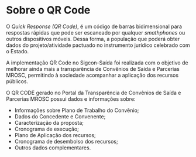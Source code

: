 # Sobre o QR Code

O _Quick Response (QR Code)_, é um código de barras bidimensional para respostas rápidas que pode ser escaneado por qualquer _smathphones_ ou outros dispositivos móveis. Dessa forma, a população que poderá obter dados do projeto/atividade pactuado no instrumento jurídico celebrado com o Estado.

A implementação QR Code no Sigcon-Saída foi realizada com o objetivo de melhorar ainda mais a transparência de Convênios de Saída e Parcerias MROSC, permitindo à sociedade acompanhar a aplicação dos recursos públicos.&#x20;

O QR CODE gerado no Portal da Transparência de Convênios de Saída e Parcerias MROSC possui dados e informações sobre:

* Informações sobre Plano de Trabalho do Convênio;
* Dados do Concedente e Convenente;
* Caracterização da proposta;
* Cronograma de execução;&#x20;
* Plano de Aplicação dos recursos;&#x20;
* Cronograma de desembolso dos recursos;
* Outros dados complementares.

